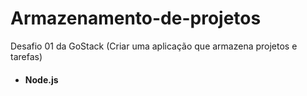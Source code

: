 # Armazenamento-de-projetos
Desafio 01 da GoStack (Criar uma aplicação que armazena projetos e tarefas)

- #### Node.js
